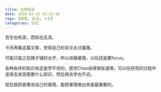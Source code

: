 ```yaml
---
title: 生而有涯
date: 2016-03-23 15:23:18
tags: [随笔, 扯淡, 人生]
categories: 日记
---
```


吾生也有涯，而知也无涯。

今天再看这篇文章，觉得自己的言论太过偏激。

可能只是之前摊子铺的太开，所以进展缓慢，以后还是要focus。

各种各样的知识肯定是学不完的，感觉Chao说得很有道理，可以在研究的过程中逐渐去发现需要什么知识，然后再去学也不迟。

现在就抓紧推进自己的事情，能把事情做出来是最重要的。
